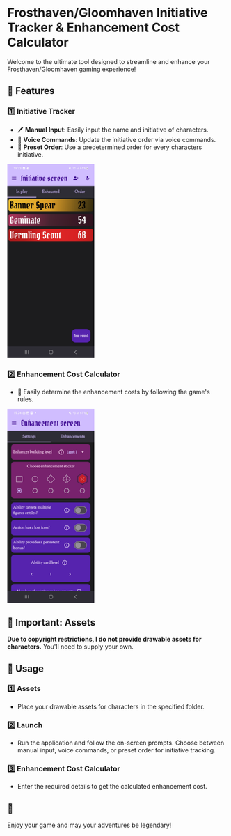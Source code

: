 # Frosthaven/Gloomhaven Initiative Tracker & Enhancement Cost Calculator

Welcome to the ultimate tool designed to streamline and enhance your Frosthaven/Gloomhaven gaming experience!

## 🚀 Features

### 1️⃣ Initiative Tracker
   - 🖊️ **Manual Input**: Easily input the name and initiative of characters.
   - 🎤 **Voice Commands**: Update the initiative order via voice commands.
   - 🔖 **Preset Order**: Use a predetermined order for every characters initiative.

<img src="readme_pictures/Initiative_screen.jpg" alt="Initiative screen" width="200" />


### 2️⃣ Enhancement Cost Calculator
   - 🧮 Easily determine the enhancement costs by following the game's rules.

<img src="readme_pictures/Enhancement_screen.jpg" alt="Enhancement screen" width="200" />

## 🛑 Important: Assets

**Due to copyright restrictions, I do not provide drawable assets for characters.** You'll need to supply your own.

## 📝 Usage

### 1️⃣ Assets
- Place your drawable assets for characters in the specified folder.

### 2️⃣ Launch
- Run the application and follow the on-screen prompts. Choose between manual input, voice commands, or preset order for initiative tracking.

### 3️⃣ Enhancement Cost Calculator
- Enter the required details to get the calculated enhancement cost.

## 🙏

Enjoy your game and may your adventures be legendary!
